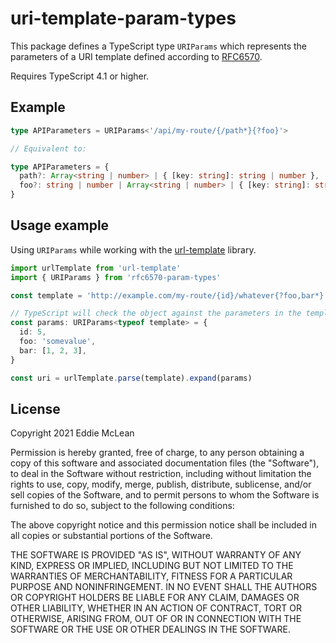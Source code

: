 # uri-template-param-types

This package defines a TypeScript type `URIParams` which represents the parameters of a URI template defined according to [RFC6570](https://datatracker.ietf.org/doc/html/rfc6570).

Requires TypeScript 4.1 or higher.

## Example

```typescript
type APIParameters = URIParams<'/api/my-route/{/path*}{?foo}'>

// Equivalent to:

type APIParameters = {
  path?: Array<string | number> | { [key: string]: string | number },
  foo?: string | number | Array<string | number> | { [key: string]: string | number },
}
```

## Usage example

Using `URIParams` while working with the [url-template](https://www.npmjs.com/package/url-template) library.

```typescript
import urlTemplate from 'url-template'
import { URIParams } from 'rfc6570-param-types'

const template = 'http://example.com/my-route/{id}/whatever{?foo,bar*}'

// TypeScript will check the object against the parameters in the template
const params: URIParams<typeof template> = {
  id: 5,
  foo: 'somevalue',
  bar: [1, 2, 3],
}

const uri = urlTemplate.parse(template).expand(params)
```

## License

Copyright 2021 Eddie McLean

Permission is hereby granted, free of charge, to any person obtaining a copy of this software and associated documentation files (the "Software"), to deal in the Software without restriction, including without limitation the rights to use, copy, modify, merge, publish, distribute, sublicense, and/or sell copies of the Software, and to permit persons to whom the Software is furnished to do so, subject to the following conditions:

The above copyright notice and this permission notice shall be included in all copies or substantial portions of the Software.

THE SOFTWARE IS PROVIDED "AS IS", WITHOUT WARRANTY OF ANY KIND, EXPRESS OR IMPLIED, INCLUDING BUT NOT LIMITED TO THE WARRANTIES OF MERCHANTABILITY, FITNESS FOR A PARTICULAR PURPOSE AND NONINFRINGEMENT. IN NO EVENT SHALL THE AUTHORS OR COPYRIGHT HOLDERS BE LIABLE FOR ANY CLAIM, DAMAGES OR OTHER LIABILITY, WHETHER IN AN ACTION OF CONTRACT, TORT OR OTHERWISE, ARISING FROM, OUT OF OR IN CONNECTION WITH THE SOFTWARE OR THE USE OR OTHER DEALINGS IN THE SOFTWARE.
